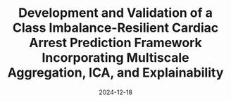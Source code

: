 ---
title: "Development and Validation of a Class Imbalance-Resilient Cardiac Arrest Prediction Framework Incorporating Multiscale Aggregation, ICA, and Explainability"
collection: publications
category: manuscripts
permalink: /publication/2024-12-18-cardiac-arrest-prediction
excerpt: "This paper presents a novel framework for cardiac arrest prediction using multiscale feature aggregation and Independent Component Analysis (ICA) to improve explainability, accuracy, and cope with data imbalance."
date: 2024-12-18
venue: "IEEE Transactions on Biomedical Engineering"
paperurl: "https://ieeexplore.ieee.org/abstract/document/10806840"
slidesurl: #'http://academicpages.github.io/files/slides1.pdf'
citation: 'Afsa, I., Ansari, M. Y., Paul, S., Halabi, O., Alataresh, E., Shah, J., Hamze, A., Aboumarzouk, O., Al-Ansari, A., & Dakua, S. P. (2024). Development and Validation of a Class Imbalance-Resilient Cardiac Arrest Prediction Framework Incorporating Multiscale Aggregation, ICA, and Explainability. <i>IEEE Transactions on Biomedical Engineering</i>.'
---
